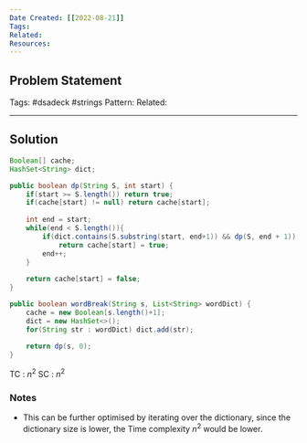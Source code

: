 ```yaml
---
Date Created: [[2022-08-21]]
Tags: 
Related: 
Resources: 
---
```


## Problem Statement


Tags:  #dsadeck  #strings
Pattern: 
Related: 

---

## Solution
``` java
Boolean[] cache;
HashSet<String> dict;

public boolean dp(String S, int start) {
	if(start >= S.length()) return true;
	if(cache[start] != null) return cache[start];
	
	int end = start;
	while(end < S.length()){
		if(dict.contains(S.substring(start, end+1)) && dp(S, end + 1)) 
			return cache[start] = true;
		end++;
	}
	
	return cache[start] = false;
}

public boolean wordBreak(String s, List<String> wordDict) {
	cache = new Boolean[s.length()+1];
	dict = new HashSet<>();
	for(String str : wordDict) dict.add(str);
	
	return dp(s, 0);
}
```
TC : $n^2$
SC : $n^2$

### Notes
- This can be further optimised by iterating over the dictionary, since the dictionary size is lower, the Time complexity $n^2$ would be lower.





